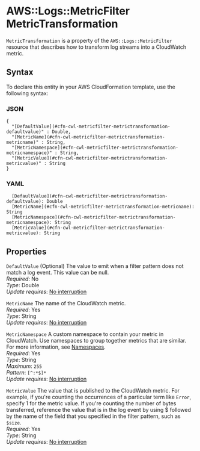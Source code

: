 # AWS::Logs::MetricFilter MetricTransformation<a name="aws-properties-logs-metricfilter-metrictransformation"></a>

 `MetricTransformation` is a property of the `AWS::Logs::MetricFilter` resource that describes how to transform log streams into a CloudWatch metric\.

## Syntax<a name="aws-properties-logs-metricfilter-metrictransformation-syntax"></a>

To declare this entity in your AWS CloudFormation template, use the following syntax:

### JSON<a name="aws-properties-logs-metricfilter-metrictransformation-syntax.json"></a>

```
{
  "[DefaultValue](#cfn-cwl-metricfilter-metrictransformation-defaultvalue)" : Double,
  "[MetricName](#cfn-cwl-metricfilter-metrictransformation-metricname)" : String,
  "[MetricNamespace](#cfn-cwl-metricfilter-metrictransformation-metricnamespace)" : String,
  "[MetricValue](#cfn-cwl-metricfilter-metrictransformation-metricvalue)" : String
}
```

### YAML<a name="aws-properties-logs-metricfilter-metrictransformation-syntax.yaml"></a>

```
  [DefaultValue](#cfn-cwl-metricfilter-metrictransformation-defaultvalue): Double
  [MetricName](#cfn-cwl-metricfilter-metrictransformation-metricname): String
  [MetricNamespace](#cfn-cwl-metricfilter-metrictransformation-metricnamespace): String
  [MetricValue](#cfn-cwl-metricfilter-metrictransformation-metricvalue): String
```

## Properties<a name="aws-properties-logs-metricfilter-metrictransformation-properties"></a>

`DefaultValue`  <a name="cfn-cwl-metricfilter-metrictransformation-defaultvalue"></a>
\(Optional\) The value to emit when a filter pattern does not match a log event\. This value can be null\.  
*Required*: No  
*Type*: Double  
*Update requires*: [No interruption](https://docs.aws.amazon.com/AWSCloudFormation/latest/UserGuide/using-cfn-updating-stacks-update-behaviors.html#update-no-interrupt)

`MetricName`  <a name="cfn-cwl-metricfilter-metrictransformation-metricname"></a>
The name of the CloudWatch metric\.  
*Required*: Yes  
*Type*: String  
*Update requires*: [No interruption](https://docs.aws.amazon.com/AWSCloudFormation/latest/UserGuide/using-cfn-updating-stacks-update-behaviors.html#update-no-interrupt)

`MetricNamespace`  <a name="cfn-cwl-metricfilter-metrictransformation-metricnamespace"></a>
A custom namespace to contain your metric in CloudWatch\. Use namespaces to group together metrics that are similar\. For more information, see [Namespaces](https://docs.aws.amazon.com/AmazonCloudWatch/latest/monitoring/cloudwatch_concepts.html#Namespace)\.  
*Required*: Yes  
*Type*: String  
*Maximum*: `255`  
*Pattern*: `[^:*$]*`  
*Update requires*: [No interruption](https://docs.aws.amazon.com/AWSCloudFormation/latest/UserGuide/using-cfn-updating-stacks-update-behaviors.html#update-no-interrupt)

`MetricValue`  <a name="cfn-cwl-metricfilter-metrictransformation-metricvalue"></a>
The value that is published to the CloudWatch metric\. For example, if you're counting the occurrences of a particular term like `Error`, specify 1 for the metric value\. If you're counting the number of bytes transferred, reference the value that is in the log event by using $ followed by the name of the field that you specified in the filter pattern, such as `$size`\.  
*Required*: Yes  
*Type*: String  
*Update requires*: [No interruption](https://docs.aws.amazon.com/AWSCloudFormation/latest/UserGuide/using-cfn-updating-stacks-update-behaviors.html#update-no-interrupt)